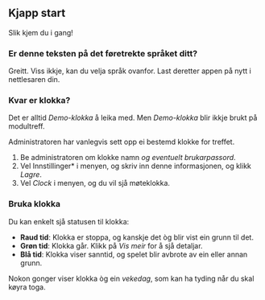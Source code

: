﻿## Kjapp start
Slik kjem du i gang!

### Er denne teksten på det føretrekte språket ditt?
Greitt.
Viss ikkje, kan du velja språk ovanfor.
Last deretter appen på nytt i nettlesaren din.

### Kvar er klokka?
Det er alltid *Demo-klokka* å leika med.
Men *Demo-klokka* blir ikkje brukt på modultreff.

Administratoren har vanlegvis sett opp ei bestemd klokke for treffet.
1. Be administratoren om klokke namn *og eventuelt brukarpassord*.
2. Vel Innstillinger* i menyen, og skriv inn denne informasjonen, og klikk *Lagre*.
3. Vel *Clock* i menyen, og du vil sjå møteklokka.

### Bruka klokka
Du kan enkelt sjå statusen til klokka:
* **Raud tid**: Klokka er stoppa, og kanskje det òg blir vist ein grunn til det.
* **Grøn tid**: Klokka går. Klikk på *Vis meir* for å sjå detaljar.
* **Blå tid**: Klokka viser sanntid, og spelet blir avbrote av ein eller annan grunn.

Nokon gonger viser klokka òg ein *vekedag*, som kan ha tyding når du skal køyra toga.
